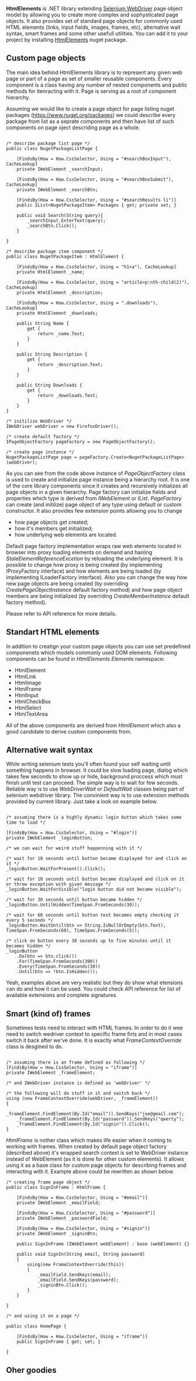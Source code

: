 **HtmlElements** is .NET library extending [Selenium WebDriver](https://github.com/SeleniumHQ/selenium) page object model by allowing you to create more complex and sophysticated page objects. It also provides set of standard page objects for commonly used HTML elements (links, input fields, images, frames, etc), alternative wait syntax, smart frames and some other usefull utilities. You can add it to your project by installing [HtmlElements](http://www.nuget.org/packages/HtmlElements/) nuget package.

## Custom page objects ##

The main idea behind HtmlElements library is to represent any given web page or part of a page as set of smaller reusable components. Every component is a  class having any number of nested components and public methods for itenracting with it. Page is serving as a root of component hierarchy.

Assuming we would like to create a page object for page listing nuget packages (https://www.nuget.org/packages) we could describe every package from list as a seprate components and then have list of such components on page oject descriding page as a whole.

```

/* describe package list page */
public class NugetPackageListPage {
    
    [FindsBy(How = How.CssSelector, Using = "#searchBoxInput"), CacheLookup]
    private IWebElement _searchInput;

    [FindsBy(How = How.CssSelector, Using = "#searchBoxSubmit"), CacheLookup]
    private IWebElement _searchBtn;

    [FindsBy(How = How.CssSelector, Using = "#searchResults li")]
    public IList<NugetPackageItem> Packages { get; private set; }

    public void Search(String query){
        _searchInput.EnterText(query);
        _searchBtn.Click();
    }

}

/* describe package item component */
public class NugetPackageItem : HtmlElement {

    [FindsBy(How = How.CssSelector, Using = "h1>a"), CacheLookup]
    private HtmlElement _name;

    [FindsBy(How = How.CssSelector, Using = "article>p:nth-child(2)"), CacheLookup]
    private HtmlElement _description;

    [FindsBy(How = How.CssSelector, Using = ".downloads"), CacheLookup]
    private HtmlElement _downloads;

    public String Name { 
        get {
            return _name.Text;
        }
    }

    public String Description {
        get {
            return _description.Text;
        }
    }

    public String Downloads {
        get {
            return _downloads.Text;
        }
    }
}

/* initilize WebDriver */
IWebDriver webDriver = new FirefoxDriver();

/* create default factory */
IPageObjectFactory pageFactory = new PageObjectFactory();

/* create page instance */
NugetPackageListPage page = pageFactory.Create<NugetPackageListPage>(webDriver);

```

As you can see from the code above instance of _PageObjectFactory_ class is used to create and initialize page instance being a hierarchy root. It is one of the core library components since it creates and recursively initializes all page objects in a given hierarchy. Page factory can initialize fields and properties which type is derived from _IWebElement_ or _IList<IWebElement>_. _PageFactory_ can create (and initilize) page object of any type using default or custom constructor. It also provides few extension points allowing you to change 

* how page objects get created; 
* how it's members get initialized; 
* how underlying web elements are located. 

Default page factory implementation wraps raw web elements located in browser into proxy loading elements on demand and hanling _StaleElementReferenceExcetion_ by reloading the underlying element. It is possible to change how proxy is being created (by implementing IProxyFactory interface) and how elements are being loaded (by implementing ILoaderFactory interface). Also you can change the way how new page objects are being created (by overriding _CreatePageObjectInstance_ default factory method) and how page object members are being initialized (by overriding _CreateMemberInstance_ default factory method).

Please refer to API reference for more details.

## Standart HTML elements ##

In addition to creatign your custom page objects you can use set predefined componenets which models commonly used DOM elements. Following components can be found in _HtmlElements.Elements_ namespace:

* HtmlElement
* HtmlLink
* HtmlImage
* HtmlFrame
* HtmlInput
* HtmlCheckBox
* HtmlSelect
* HtmlTextArea

All of the above components are derived from _HtmlElement_ which also a good candidate to derive custom components from.

## Alternative wait syntax ##
While writing selenium tests you'll often found your self waiting until something happens in browser. It could be slow loading page, dialog which takes few seconds to show up or hide, background proccess which must finish until test can proceed. The simple way is to wait for few seconds. Reliable way is to use _WebDriverWait_ or _DefaultWait_ classes being part of selenium webdriver library. The convinient way is to use extension methods provided by current library. Just take a look on example below.

```

/* assuming there is a highly dynamic login button which takes some time to load */

[FindsBy(How = How.CssSelector, Using = "#login")]
private IWebElement _loginButton;

/* we can wait for weird stuff happenning with it */

/* wait for 10 seconds until button became displayed for and click on it */
_loginButton.WaitForPresent().Click();

/* wait for 10 seconds until button became displayed and click on it or throw exception with given message */
_loginButton.WaitForVisible("login button did not became visible");

/* wait for 30 seconds until button became hidden */
_loginButton.UntilHidden(TimeSpan.FromSeconds(30));

/* wait for 60 seconds until button text becames empty checking it every 5 seconds */
_loginButton.WaitUntil(btn => String.IsNullOrEmpty(btn.Text), TimeSpan.FromSeconds(60), TimeSpan.FromSeconds(5));

/* click on button every 30 seconds up to five minutes until it becames hidden */
_loginButton
    .Do(btn => btn.click())
    .For(TimeSpan.FromSeconds(300))
    .Every(TimeSpan.FromSeconds(30))
    .Until(btn => !btn.IsHidden());

```

Yeah, examples above are very realistic but they do show what etensions can do and how it can be used. You could check API reference for list of available extensions and complete signatures.

## Smart (kind of) frames ##
Sometimes tests need to interact with HTML frames. In order to do it wee need to switch wedriver context to specific frame firts and in most cases switch it back after we've done. It is exactly what _FrameContextOverride_ class is desgined to do.

```

/* assuming there is an frame defined as following */
[FindsBy(How = How.CssSelector, Using = "iframe")]
private IWebElement _frameElement;

/* and IWebDriver instance is defined as 'webDriver' */

/* the following will do stuff in it and switch back */
using (new FrameContextOverride(webDriver, _frameElement))
{
    _frameElement.FindElement(By.Id("email")).SendKeys("joe@gmail.com");
    _frameElement.FindElement(By.Id("password")).SendKeys("qwerty");
    _frameElement.FindElement(By.Id("signin")).Click();
}

```

_HtmlFrame_ is nother class which makes life easier when it coming to working with frames. When created by default page object factory (described above) it's wrapped search context is set to WebDriver instance instead of WebElement (as it is done for other custom elements). It allows using it as a base class for custom page objects for describing frames and interacting with it. Example above could be rewritten as shown below.

```
/* creating frame page object */
public class SignInFrame : HtmlFrame {

    [FindsBy(How = How.CssSelector, Using = "#email")]
    private IWebElement _emailField;

    [FindsBy(How = How.CssSelector, Using = "#password")]
    private IWebElement _passwordField;

    [FindsBy(How = How.CssSelector, Using = "#signin")]
    private IWebElement _signinBtn;

    public SignInFrame (IWebElement webElement) : base (webElement) {}

    public void SignIn(String email, String password) 
    {
        using(new FrameContextOverride(this))
        {
            _emailField.SendKeys(email);
            _emailField.SendKeys(password);
            _signinBtn.Click();
        }
    }

}

/* and using it on a page */

public class HomePage {
    
    [FindsBy(How = How.CssSelector, Using = "iframe")]
    public SignInFrame { get; set; }

}

```

## Oher goodies ##

